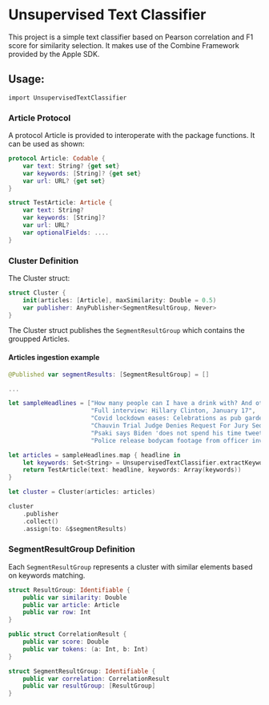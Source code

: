 # Unsupervised Text Classifier

This project is a simple text classifier based on Pearson correlation and F1 score for similarity selection.
It makes use of the Combine Framework provided by the Apple SDK.

## Usage:

`import UnsupervisedTextClassifier`

### Article Protocol

A protocol Article is provided to interoperate with the package functions. It can be used as shown:

```swift
protocol Article: Codable {
    var text: String? {get set}
    var keywords: [String]? {get set}
    var url: URL? {get set}
}

```

```swift
struct TestArticle: Article {
    var text: String?
    var keywords: [String]?
    var url: URL?
    var optionalFields: ....
}
```

### Cluster Definition

The Cluster struct:

```swift
struct Cluster {
    init(articles: [Article], maxSimilarity: Double = 0.5)
    var publisher: AnyPublisher<SegmentResultGroup, Never>
}
```

The Cluster struct publishes the `SegmentResultGroup` which contains the groupped Articles.

#### Articles ingestion example

```swift
@Published var segmentResults: [SegmentResultGroup] = []

...

let sampleHeadlines = ["How many people can I have a drink with? And other questions",
                       "Full interview: Hillary Clinton, January 17",
                       "Covid lockdown eases: Celebrations as pub gardens and shops reopen",
                       "Chauvin Trial Judge Denies Request For Jury Sequestration After Police Shooting",
                       "Psaki says Biden 'does not spend his time tweeting conspiracy theories' after a GOP senator criticized the president's social-media use",
                       "Police release bodycam footage from officer involved shooting in Minnesota"]

let articles = sampleHeadlines.map { headline in
    let keywords: Set<String> = UnsupervisedTextClassifier.extractKeywords(text: headline)
    return TestArticle(text: headline, keywords: Array(keywords))
}

let cluster = Cluster(articles: articles)

cluster
    .publisher
    .collect()
    .assign(to: &$segmentResults)

```

### SegmentResultGroup Definition

Each `SegmentResultGroup` represents a cluster with similar elements based on keywords matching.

```swift
struct ResultGroup: Identifiable {
    public var similarity: Double
    public var article: Article
    public var row: Int
}

public struct CorrelationResult {
    public var score: Double
    public var tokens: (a: Int, b: Int)
}

struct SegmentResultGroup: Identifiable {
    public var correlation: CorrelationResult
    public var resultGroup: [ResultGroup]
}

```
